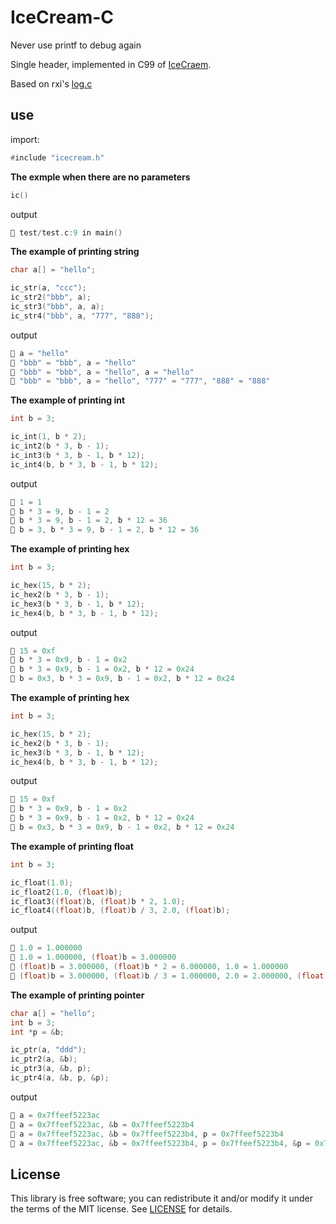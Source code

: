 # IceCream-C

Never use printf to debug again

Single header, implemented in C99 of [IceCraem](https://github.com/gruns/icecream).

Based on rxi's [log.c](https://github.com/rxi/log.c)

## use

import:

```lua
#include "icecream.h"
```

**The exmple when there are no parameters**

```c
ic()
```

output

```c
🍦 test/test.c:9 in main()
```

**The example of printing string**

```c
char a[] = "hello";

ic_str(a, "ccc");
ic_str2("bbb", a);
ic_str3("bbb", a, a);
ic_str4("bbb", a, "777", "888");
```

output

```c
🍦 a = "hello" 
🍦 "bbb" = "bbb", a = "hello" 
🍦 "bbb" = "bbb", a = "hello", a = "hello" 
🍦 "bbb" = "bbb", a = "hello", "777" = "777", "888" = "888" 
```

**The example of printing int**

```c
int b = 3;

ic_int(1, b * 2);
ic_int2(b * 3, b - 1);
ic_int3(b * 3, b - 1, b * 12);
ic_int4(b, b * 3, b - 1, b * 12);
```

output

```c
🍦 1 = 1 
🍦 b * 3 = 9, b - 1 = 2 
🍦 b * 3 = 9, b - 1 = 2, b * 12 = 36 
🍦 b = 3, b * 3 = 9, b - 1 = 2, b * 12 = 36 
```

**The example of printing hex**

```c
int b = 3;

ic_hex(15, b * 2);
ic_hex2(b * 3, b - 1);
ic_hex3(b * 3, b - 1, b * 12);
ic_hex4(b, b * 3, b - 1, b * 12);
```

output

```c
🍦 15 = 0xf 
🍦 b * 3 = 0x9, b - 1 = 0x2 
🍦 b * 3 = 0x9, b - 1 = 0x2, b * 12 = 0x24 
🍦 b = 0x3, b * 3 = 0x9, b - 1 = 0x2, b * 12 = 0x24 
```

**The example of printing hex**

```c
int b = 3;

ic_hex(15, b * 2);
ic_hex2(b * 3, b - 1);
ic_hex3(b * 3, b - 1, b * 12);
ic_hex4(b, b * 3, b - 1, b * 12);
```

output

```c
🍦 15 = 0xf 
🍦 b * 3 = 0x9, b - 1 = 0x2 
🍦 b * 3 = 0x9, b - 1 = 0x2, b * 12 = 0x24 
🍦 b = 0x3, b * 3 = 0x9, b - 1 = 0x2, b * 12 = 0x24 
```

**The example of printing float**

```c
int b = 3;

ic_float(1.0);
ic_float2(1.0, (float)b);
ic_float3((float)b, (float)b * 2, 1.0);
ic_float4((float)b, (float)b / 3, 2.0, (float)b);
```

output

```c
🍦 1.0 = 1.000000 
🍦 1.0 = 1.000000, (float)b = 3.000000 
🍦 (float)b = 3.000000, (float)b * 2 = 6.000000, 1.0 = 1.000000 
🍦 (float)b = 3.000000, (float)b / 3 = 1.000000, 2.0 = 2.000000, (float)b = 3.000000 
```

**The example of printing pointer**

```c
char a[] = "hello";
int b = 3;
int *p = &b;

ic_ptr(a, "ddd");
ic_ptr2(a, &b);
ic_ptr3(a, &b, p);
ic_ptr4(a, &b, p, &p);
```

output

```c
🍦 a = 0x7ffeef5223ac 
🍦 a = 0x7ffeef5223ac, &b = 0x7ffeef5223b4 
🍦 a = 0x7ffeef5223ac, &b = 0x7ffeef5223b4, p = 0x7ffeef5223b4 
🍦 a = 0x7ffeef5223ac, &b = 0x7ffeef5223b4, p = 0x7ffeef5223b4, &p = 0x7ffeef5223a0 
```

## License
This library is free software; you can redistribute it and/or modify it under
the terms of the MIT license. See [LICENSE](LICENSE) for details.
